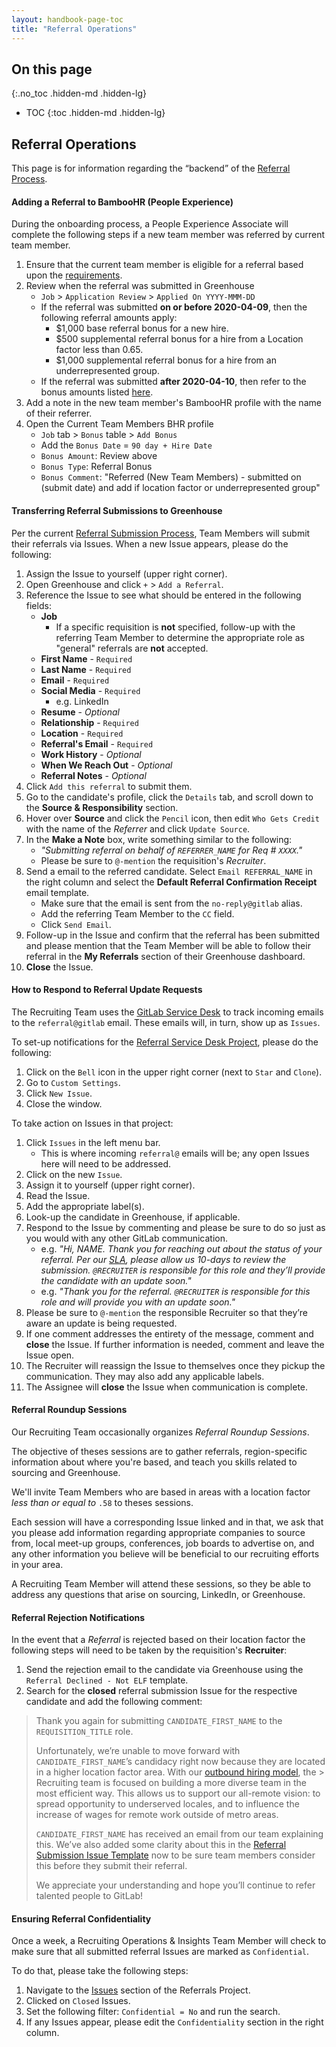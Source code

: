 ```yaml
---
layout: handbook-page-toc
title: "Referral Operations"
---
```


## On this page
{:.no_toc .hidden-md .hidden-lg}

- TOC
{:toc .hidden-md .hidden-lg}

## Referral Operations

This page is for information regarding the “backend” of the [Referral Process](/handbook/hiring/referral-process/).

#### Adding a Referral to BambooHR (People Experience)

During the onboarding process, a People Experience Associate will complete the following steps if a new team member was referred by current team member.

1. Ensure that the current team member is eligible for a referral based upon the [requirements](/handbook/hiring/referral-process/#referral-bonus-eligibility).
2. Review when the referral was submitted in Greenhouse
    * `Job` > `Application Review` > `Applied On YYYY-MMM-DD`
    * If the referral was submitted **on or before 2020-04-09**, then the following referral amounts apply:
        * $1,000 base referral bonus for a new hire.
        * $500 supplemental referral bonus for a hire from a Location factor less than 0.65.
        * $1,000 supplemental referral bonus for a hire from an underrepresented group.
    * If the referral was submitted **after 2020-04-10**, then refer to the bonus amounts listed [here](/handbook/incentives/#referral-bonuses).
3. Add a note in the new team member's BambooHR profile with the name of their referrer.
4. Open the Current Team Members BHR profile
    * `Job` tab > `Bonus` table > `Add Bonus`
    * Add the `Bonus Date` = `90 day + Hire Date`
    * `Bonus Amount`: Review above
    * `Bonus Type`: Referral Bonus
    * `Bonus Comment`: "Referred (New Team Members) - submitted on (submit date) and add if location factor or underrepresented group"

#### Transferring Referral Submissions to Greenhouse

Per the current [Referral Submission Process](/handbook/hiring/referral-process/#submitting-a-referral), Team Members will submit their referrals via Issues. When a new Issue appears, please do the following:

1. Assign the Issue to yourself (upper right corner).
1. Open Greenhouse and click `+` > `Add a Referral`.
1. Reference the Issue to see what should be entered in the following fields:
    * **Job**
        * If a specific requisition is **not** specified, follow-up with the referring Team Member to determine the appropriate role as "general" referrals are **not** accepted.
    * **First Name** - `Required`
    * **Last Name** - `Required`
    * **Email** - `Required`
    * **Social Media** - `Required`
        * e.g. LinkedIn
    * **Resume** - *Optional*
    * **Relationship** - `Required`
    * **Location** - `Required`
    * **Referral's Email** - `Required`
    * **Work History** - *Optional*
    * **When We Reach Out** - *Optional*
    * **Referral Notes** - *Optional*
1. Click `Add this referral` to submit them.
1. Go to the candidate's profile, click the `Details` tab, and scroll down to the **Source & Responsibility** section.
1. Hover over **Source** and click the `Pencil` icon, then edit `Who Gets Credit` with the name of the *Referrer* and click `Update Source`.
1. In the **Make a Note** box, write something similar to the following:
    * *"Submitting referral on behalf of `REFERRER_NAME` for Req # `XXXX`."*
    * Please be sure to `@-mention` the requisition's *Recruiter*.
1. Send a email to the referred candidate. Select `Email REFERRAL_NAME` in the right column and select the **Default Referral Confirmation Receipt** email template.
    * Make sure that the email is sent from the `no-reply@gitlab` alias.
    * Add the referring Team Member to the `CC` field.
    * Click `Send Email`.
1. Follow-up in the Issue and confirm that the referral has been submitted and please mention that the Team Member will be able to follow their referral in the **My Referrals** section of their Greenhouse dashboard.
1. **Close** the Issue.    

#### How to Respond to Referral Update Requests

The Recruiting Team uses the [GitLab Service Desk](/product/service-desk/) to track incoming emails to the `referral@gitlab` email. These emails will, in turn, show up as `Issues`.

To set-up notifications for the [Referral Service Desk Project](https://gitlab.com/gl-recruiting/referrals), please do the following:

1. Click on the `Bell` icon in the upper right corner (next to `Star` and `Clone`).
1. Go to `Custom Settings`.
1. Click `New Issue`.
1. Close the window.

To take action on Issues in that project:

1. Click `Issues` in the left menu bar.
    * This is where incoming `referral@` emails will be; any open Issues here will need to be addressed.
1. Click on the new `Issue`.
1. Assign it to yourself (upper right corner).
1. Read the Issue.
1. Add the appropriate label(s).
1. Look-up the candidate in Greenhouse, if applicable.
1. Respond to the Issue by commenting and please be sure to do so just as you would with any other GitLab communication.
    * e.g. *"Hi, NAME. Thank you for reaching out about the status of your referral. Per our [SLA](/handbook/hiring/referral-process/#referral-statuses), please allow us 10-days to review the submission. `@RECRUITER` is responsible for this role and they’ll provide the candidate with an update soon."*
   * e.g. *"Thank you for the referral. `@RECRUITER` is responsible for this role and will provide you with an update soon."*
1. Please be sure to `@-mention` the responsible Recruiter so that they’re aware an update is being requested.
1. If one comment addresses the entirety of the message, comment and **close** the Issue. If further information is needed, comment and leave the Issue open.
1. The Recruiter will reassign the Issue to themselves once they pickup the communication. They may also add any applicable labels.
1. The Assignee will **close** the Issue when communication is complete.

#### Referral Roundup Sessions

Our Recruiting Team occasionally organizes *Referral Roundup Sessions*.

The objective of theses sessions are to gather referrals, region-specific information about where you're based, and teach you skills related to sourcing and Greenhouse.

We'll invite Team Members who are based in areas with a location factor *less than or equal to* `.58` to theses sessions.

Each session will have a corresponding Issue linked and in that, we ask that you please add information regarding appropriate companies to source from, local meet-up groups, conferences, job boards to advertise on, and any other information you believe will be beneficial to our recruiting efforts in your area.

A Recruiting Team Member will attend these sessions, so they be able to address any questions that arise on sourcing, LinkedIn, or Greenhouse.

#### Referral Rejection Notifications

In the event that a *Referral* is rejected based on their location factor the following steps will need to be taken by the requisition's **Recruiter**:

1. Send the rejection email to the candidate via Greenhouse using the `Referral Declined - Not ELF` template.
1. Search for the **closed** referral submission Issue for the respective candidate and add the following comment:

> Thank you again for submitting `CANDIDATE_FIRST_NAME` to the `REQUISITION_TITLE` role. 
>
> Unfortunately, we’re unable to move forward with `CANDIDATE_FIRST_NAME`’s candidacy right now because they are located in a higher location factor area. With our [outbound hiring model](https://about.gitlab.com/jobs/faq/#gitlabs-outbound-recruiting-model), the > Recruiting team is focused on building a more diverse team in the most efficient way. This allows us to support our all-remote vision: to spread opportunity to underserved locales, and to influence the increase of wages for remote work outside of metro areas.
>
> `CANDIDATE_FIRST_NAME` has received an email from our team explaining this. We’ve also added some clarity about this in the [Referral Submission Issue Template](https://about.gitlab.com/handbook/hiring/referral-process/#submitting-a-referral) now to be sure team members consider this before they submit their referral. 
>
> We appreciate your understanding and hope you’ll continue to refer talented people to GitLab!

#### Ensuring Referral Confidentiality

Once a week, a Recruiting Operations & Insights Team Member will check to make sure that all submitted referral Issues are marked as `Confidential`. 

To do that, please take the following steps:

1. Navigate to the [Issues](https://gitlab.com/gl-recruiting/referrals/-/issues) section of the Referrals Project.
1. Clicked on `Closed` Issues.
1. Set the following filter: `Confidential = No` and run the search.
1. If any Issues appear, please edit the `Confidentiality` section in the right column.
